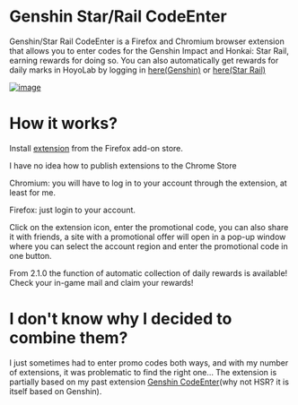 # Genshin Star/Rail CodeEnter
Genshin/Star Rail CodeEnter is a Firefox and Chromium browser extension that allows you to enter codes for the Genshin Impact and Honkai: Star Rail, earning rewards for doing so. You can also automatically get rewards for daily marks in HoyoLab by logging in [here(Genshin)](https://act.hoyolab.com/ys/event/signin-sea-v3/index.html?act_id=e202102251931481) or [here(Star Rail)](https://act.hoyolab.com/bbs/event/signin/hkrpg/index.html?act_id=e202303301540311)

[![image](https://github.com/Kajitsy/Genshin-Star-Rail-CodeEntter/assets/94784342/ee14fb98-b057-4fc3-8769-8fcf3967396e)](https://addons.mozilla.org/firefox/addon/genshin-star-rail-codeenter/)


# How it works?
Install [extension](https://addons.mozilla.org/firefox/addon/genshin-star-rail-codeenter/) from the Firefox add-on store.

I have no idea how to publish extensions to the Chrome Store

Chromium: you will have to log in to your account through the extension, at least for me.

Firefox: just login to your account.

Click on the extension icon, enter the promotional code, you can also share it with friends, a site with a promotional offer will open in a pop-up window where you can select the account region and enter the promotional code in one button.

From 2.1.0 the function of automatic collection of daily rewards is available!
Check your in-game mail and claim your rewards!
# I don't know why I decided to combine them?
I just sometimes had to enter promo codes both ways, and with my number of extensions, it was problematic to find the right one...
The extension is partially based on my past extension [Genshin CodeEnter](https://github.com/Kajitsy/Genshin-CodeEnter)(why not HSR? it is itself based on Genshin).
